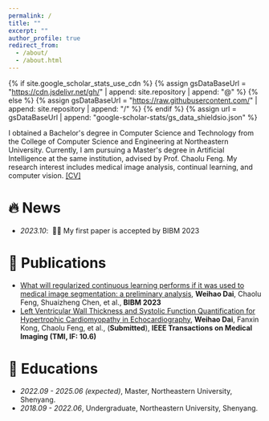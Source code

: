 ```yaml
---
permalink: /
title: ""
excerpt: ""
author_profile: true
redirect_from: 
  - /about/
  - /about.html
---
```


{% if site.google_scholar_stats_use_cdn %}
{% assign gsDataBaseUrl = "https://cdn.jsdelivr.net/gh/" | append: site.repository | append: "@" %}
{% else %}
{% assign gsDataBaseUrl = "https://raw.githubusercontent.com/" | append: site.repository | append: "/" %}
{% endif %}
{% assign url = gsDataBaseUrl | append: "google-scholar-stats/gs_data_shieldsio.json" %}

<span class='anchor' id='about-me'></span>

I obtained a Bachelor's degree in Computer Science and Technology from the College of Computer Science and Engineering at Northeastern University. Currently, I am pursuing a Master's degree in Artificial Intelligence at the same institution, advised by Prof. Chaolu Feng. My research interest includes medical image analysis, continual learning, and computer vision. [\[CV\]](https://dwh649821599.github.io/cv.pdf)


# 🔥 News
- *2023.10*: &nbsp;🎉🎉 My first paper is accepted by BIBM 2023


# 📝 Publications 
- [What will regularized continuous learning performs if it was used to medical image segmentation: a preliminary analysis](https://ieeexplore.ieee.org/abstract/document/10385386), **Weihao Dai**, Chaolu Feng, Shuaizheng Chen, et al., **BIBM 2023**
- [Left Ventricular Wall Thickness and Systolic Function Quantification for Hypertrophic Cardiomyopathy in Echocardiography](), **Weihao Dai**, Fanxin Kong, Chaolu Feng, et al., (**Submitted**), **IEEE Transactions on Medical Imaging (TMI, IF: 10.6)**


# 📖 Educations
- *2022.09 - 2025.06 (expected)*, Master, Northeastern University, Shenyang. 
- *2018.09 - 2022.06*, Undergraduate, Northeastern University, Shenyang.
